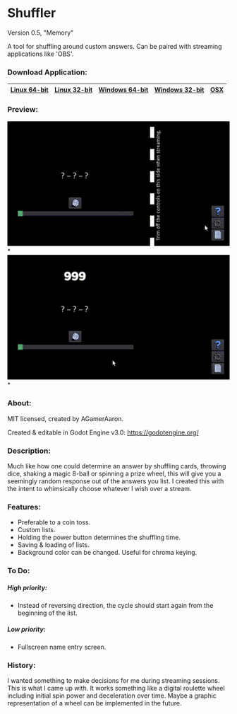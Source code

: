 # Shuffler
Version 0.5, "Memory"

A tool for shuffling around custom answers.
Can be paired with streaming applications like 'OBS'.

### Download Application:

|[Linux 64-bit](https://github.com/agameraaron/shuffler/releases/download/v0.5/shuffler_0_5_linux64.7z)|[Linux 32-bit](https://github.com/agameraaron/shuffler/releases/download/v0.5/shuffler_0_5_linux32_0_3.7z)|[Windows 64-bit](https://github.com/agameraaron/shuffler/releases/download/v0.5/shuffler_0_5_windows64_0_3.zip)|[Windows 32-bit](https://github.com/agameraaron/shuffler/releases/download/v0.5/shuffler_0_5_windows32.zip)|[OSX](https://github.com/agameraaron/shuffler/releases/download/v0.5/shuffler_0_5_osx.zip)|
|:---:|:---:|:---:|:---:|:---:|

### Preview:

![alt text](https://raw.githubusercontent.com/agameraaron/shuffler/master/demo1.gif)*
![alt text](https://raw.githubusercontent.com/agameraaron/shuffler/master/demo2.gif)*

### About:
MIT licensed, created by AGamerAaron.

Created & editable in Godot Engine v3.0: https://godotengine.org/

### Description:
Much like how one could determine an answer by shuffling cards, throwing dice, shaking a magic 8-ball or spinning a prize wheel, this will give you a seemingly random response out of the answers you list. I created this with the intent to whimsically choose whatever I wish over a stream.

### Features:
- Preferable to a coin toss.
- Custom lists.
- Holding the power button determines the shuffling time.
- Saving & loading of lists.
- Background color can be changed. Useful for chroma keying.

### To Do:

##### High priority:
- Instead of reversing direction, the cycle should start again from the beginning of the list.

##### Low priority:
- Fullscreen name entry screen.

### History:
I wanted something to make decisions for me during streaming sessions. This is what I came up with. It works something like a digital roulette wheel including initial spin power and deceleration over time. Maybe a graphic representation of a wheel can be implemented in the future.
